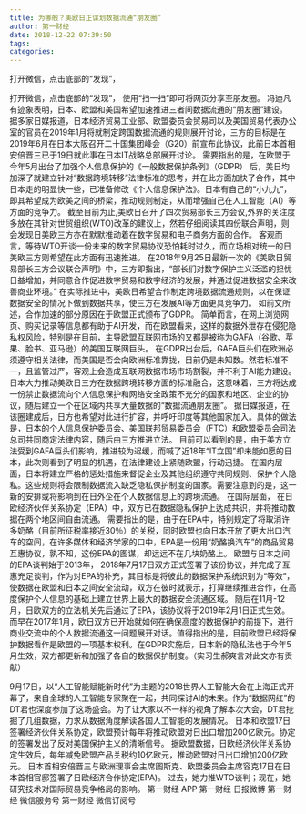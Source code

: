 ```yaml
---
title: 为哪般？美欧日正谋划数据流通“朋友圈”
author: 第一财经
date: 2018-12-22 07:39:50
tags: 
categories: 
---
```

打开微信，点击底部的“发现”，
<!-- more -->
打开微信，点击底部的“发现”，
使用“扫一扫”即可将网页分享至朋友圈。
冯迪凡
有迹象表明，日本、欧盟和美国希望加速推进三者间数据流通的“朋友圈”建设。
据多家日媒报道，日本经济贸易工业部、欧盟委员会贸易司以及美国贸易代表办公室的官员在2019年1月将就制定跨国数据流通的规则展开讨论，三方的目标是在2019年6月在日本大阪召开二十国集团峰会（G20）前宣布此协议，此前日本首相安倍晋三已于19日就此事在日本IT战略总部展开讨论。
需要指出的是，在欧盟于今年5月出台了加强个人信息保护的《一般数据保护条例》（GDPR） 后，美日均加深了就建立针对“数据跨境转移”法律标准的思考，并在此方面加快了合作，其中日本走的明显快一些，已准备修改《个人信息保护法》。日本有自己的“小九九”，即其希望成为欧美之间的桥梁，推动规则制定，从而增强自己在人工智能（AI）等方面的竞争力。
截至目前为止,美欧日召开了四次贸易部长三方会议,外界的关注度多放在其针对世贸组织(WTO)改革的建议上，然若仔细阅读其四份联合声明，则会发现日美欧三方亦在默默推动着在数字贸易和电子商务方面的合作。
客观而言，等待WTO开谈一份未来的数字贸易协议恐怕耗时过久，而立场相对统一的日美欧三方则希望在此方面有迅速推进。
在2018年9月25日最新一次的《美欧日贸易部长三方会议联合声明》中，三方即指出，“部长们对数字保护主义泛滥的担忧日益增加，并同意合作促进数字贸易和数字经济的发展，并通过促进数据安全来改善商业环境。”
在实际推进中，美欧日希望合作制定跨境数据流通规则，以在保证数据安全的情况下做到数据共享，使三方在发展AI等方面更具竞争力。
如前文所述，合作加速的部分原因在于欧盟正式颁布了GDPR。
简单而言，在网上浏览网页、购买记录等信息都有助于AI开发，而在欧盟看来，这样的数据外泄存在侵犯隐私权风险，特别是在目前，主导欧盟互联网市场的又都是被称为GAFA（谷歌、苹果、脸书、亚马逊）的美国互联网巨头。
在GDPR出台后，GAFA巨头们在欧洲必须遵守相关法律，而美国是否会向欧洲标准靠拢，目前仍是未知数。然若标准不一，且监管过严，客观上会造成互联网数据市场市场割裂，并不利于AI能力建设。
日本大力推动美欧日三方在数据跨境转移方面的标准融合，这意味着，三方将达成一份禁止数据流向个人信息保护和网络安全政策不充分的国家和地区、企业的协议，随后建立一个在区域内共享大量数据的“数据流通朋友圈”。
据日媒报道，在该圈建成后，日方也希望对此进行扩容，并呼吁印度等其他国家加入。具体的做法是，日本的个人信息保护委员会、美国联邦贸易委员会（FTC）和欧盟委员会司法总司共同商定法律内容，随后由三方推进立法。
目前可以看到的是，由于美方立法受到GAFA巨头们影响，推进较为迟缓，而喊了近18年“IT立国”却未能如愿的日本，此次则看到了明显的机遇，在法律建设上紧随欧盟，行动迅捷。
在国内层面，日本将建立严格的惩处措施来督促企业及其他组织遵守共同规则、保护个人隐私。这些规则将会限制数据流入缺乏隐私保护制度的国家。需要注意到的是，这一新的安排或将影响到在日外企在个人数据信息上的跨境流通。
在国际层面， 在日欧经济伙伴关系协定（EPA）中，双方已在数据隐私保护上达成共识，并将推动数据在两个地区间自由流通。
需要指出的是，由于在EPA中，特别规定了将取消许多奶酪（目前所征税率接近30％）的关税，同时欧盟也向日本开放了更大出口汽车的空间，在许多媒体和经济学家的口中，EPA是一份用“奶酪换汽车”的商品贸易互惠协议，孰不知，这份EPA的图谋，却远远不在几块奶酪上。
欧盟与日本之间的EPA谈判始于2013年， 2018年7月17日双方正式签署了该份协议，并完成了互惠充足谈判，作为对EPA的补充，其目标是将彼此的数据保护系统识别为“等效”，使数据在欧盟和日本之间安全流动，双方在彼时就表示，打算继续推进合作，在高度保护个人信息的基础上建立世界上最大的数据安全流通区域。
随后在11月-12月，日欧双方的立法机关先后通过了EPA，该协议将于2019年2月1日正式生效。
而早在2017年1月，欧日双方已开始就如何在确保高度的数据保护的前提下，进行商业交流中的个人数据流通这一问题展开对话。值得指出的是，目前欧盟已经将保护数据看作是欧盟的一项基本权利。在GDPR实施后，日本新的隐私法也于今年5月生效，双方都更新和加强了各自的数据保护制度。（实习生郝爽言对此文亦有贡献）
 
 
9月17日，以“人工智能赋能新时代”为主题的2018世界人工智能大会在上海正式开幕了，来自全球的人工智能专家聚在一起，共同探讨AI的未来。作为“数据网红”的DT君也深度参加了这场盛会。为了让大家以不一样的视角了解本次大会，DT君挖掘了几组数据，力求从数据角度解读各国人工智能的发展情况。
日本和欧盟17日签署经济伙伴关系协定，欧盟预计每年将推动欧盟对日出口增加200亿欧元。协定的签署发出了反对美国保护主义的清晰信号。
据欧盟数据，日欧经济伙伴关系协定生效后，每年减免欧盟产品关税约10亿欧元，推动欧盟对日出口增加200亿欧元。
日本首相安倍晋三与欧洲理事会主席图斯克、欧盟委员会主席容克17日在日本首相官邸签署了日欧经济合作协定(EPA)。
过去，她力推WTO谈判；现在，她研究技术对国际贸易竞争格局的影响。
第一财经
APP
第一财经
日报微博
第一财经
微信服务号
第一财经
微信订阅号

